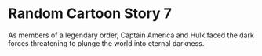 # Random Cartoon Story 7

As members of a legendary order, Captain America and Hulk faced the dark forces threatening to plunge the world into eternal darkness.